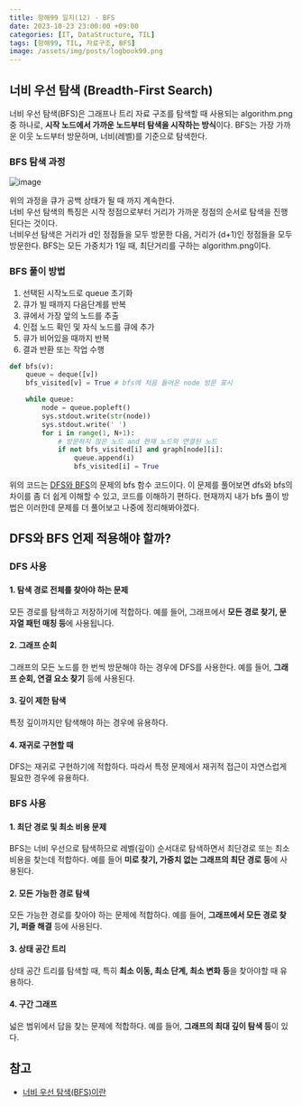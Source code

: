 ```yaml
---
title: 항해99 일지(12) - BFS
date: 2023-10-23 23:00:00 +09:00
categories: [IT, DataStructure, TIL]
tags: [항해99, TIL, 자료구조, BFS]
image: /assets/img/posts/logbook99.png
---
```


## 너비 우선 탐색 (Breadth-First Search)
너비 우선 탐색(BFS)은 그래프나 트리 자료 구조를 탐색할 때 사용되는 algorithm.png 중 하나로, **시작 노드에서 가까운 노드부터 탐색을 시작하는 방식**이다. BFS는 가장 가까운 이웃 노드부터 방문하며, 너비(레벨)를 기준으로 탐색한다.

### BFS 탐색 과정
![image](https://github.com/honge7694/honge7694.github.io/assets/76715487/6f6a12ee-e24a-489d-b0c6-9ed9edb8730a)

위의 과정을 큐가 공백 상태가 될 때 까지 계속한다.    
너비 우선 탐색의 특징은 시작 정점으로부터 거리가 가까운 정점의 순서로 탐색을 진행된다는 것이다.     
너비우선 탐색은 거리가 d인 정점들을 모두 방문한 다음, 거리가 (d+1)인 정점들을 모두 방문한다.
BFS는 모든 가중치가 1일 때, 최단거리를 구하는 algorithm.png이다.

### BFS 풀이 방법

1. 선택된 시작노드로 queue 초기화
2. 큐가 빌 때까지 다음단계를 반복
3. 큐에서 가장 앞의 노드를 추출
4. 인접 노드 확인 및 자식 노드를 큐에 추가
5. 큐가 비어있을 때까지 반복
6. 결과 반환 또는 작업 수행

```python
def bfs(v):
    queue = deque([v])
    bfs_visited[v] = True # bfs에 처음 들어온 node 방문 표시

    while queue:
        node = queue.popleft()
        sys.stdout.write(str(node))
        sys.stdout.write(' ')
        for i in range(1, N+1):
            # 방문하지 않은 노드 and 현재 노드와 연결된 노드
            if not bfs_visited[i] and graph[node][i]:
                queue.append(i)
                bfs_visited[i] = True
```
위의 코드는 [DFS와 BFS](https://www.acmicpc.net/problem/1260)의 문제의 bfs 함수 코드이다. 이 문제를 풀어보면 dfs와 bfs의 차이를 좀 더 쉽게 이해할 수 있고, 코드를 이해하기 편하다.
현재까지 내가 bfs 풀이 방법은 이러한데 문제를 더 풀어보고 나중에 정리해봐야겠다.


## DFS와 BFS 언제 적용해야 할까?

### DFS 사용

#### 1. 탐색 경로 전체를 찾아야 하는 문제
모든 경로를 탐색하고 저장하기에 적합하다. 예를 들어, 그래프에서 **모든 경로 찾기, 문자열 패턴 매칭 등**에 사용됩니다.
#### 2. 그래프 순회
그래프의 모든 노드를 한 번씩 방문해야 하는 경우에 DFS를 사용한다. 예를 들어, **그래프 순회, 연결 요소 찾기** 등에 사용된다.
#### 3. 깊이 제한 탐색
특정 깊이까지만 탐색해야 하는 경우에 유용하다.
#### 4. 재귀로 구현할 때
DFS는 재귀로 구현하기에 적합하다. 따라서 특정 문제에서 재귀적 접근이 자연스럽게 필요한 경우에 유용하다.

### BFS 사용

#### 1. 최단 경로 및 최소 비용 문제
BFS는 너비 우선으로 탐색하므로 레벨(깊이) 순서대로 탐색하면서 최단경로 또는 최소 비용을 찾는데 적합하다. 예를 들어 **미로 찾기, 가중치 없는 그래프의 최단 경로 등**에 사용된다.
#### 2. 모든 가능한 경로 탐색
모든 가능한 경로를 찾아야 하는 문제에 적합하다. 예를 들어, **그래프에서 모든 경로 찾기, 퍼즐 해결** 등에 사용된다.
#### 3. 상태 공간 트리
상태 공간 트리를 탐색할 때, 특히 **최소 이동, 최소 단계, 최소 변화 등**을 찾아야할 때 유용하다.
#### 4. 구간 그래프
넓은 범위에서 답을 찾는 문제에 적합하다. 예를 들어, **그래프의 최대 깊이 탐색 등**이 있다.


## 참고
+ [너비 우선 탐색(BFS)이란](https://gmlwjd9405.github.io/2018/08/15/algorithm-bfs.html)

